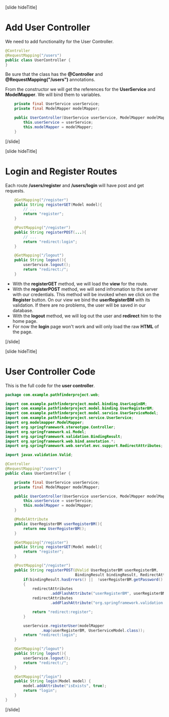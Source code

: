 [slide hideTitle]

# Add User Controller

We need to add functionality for the User Controller.

```java
@Controller
@RequestMapping("/users")
public class UserController {
}
```

Be sure that the class has the **@Controller** and **@RequestMapping("/users")** annotations.

From the constructor we will get the references for the **UserService** and **ModelMapper**. We will bind them to variables.

```java
    private final UserService userService;
    private final ModelMapper modelMapper;

    public UserController(UserService userService, ModelMapper modelMapper) {
        this.userService = userService;
        this.modelMapper = modelMapper;
    }
```

[/slide]

[slide hideTitle]

# Login and Register Routes

Each route **/users/register** and **/users/login** will have post and get requests.

```java
    @GetMapping("/register")
    public String registerGET(Model model){
        // ...
        return "register";
    }

    @PostMapping("/register")
    public String registerPOST(...){
        // ...
        return "redirect:login";
    }

    @GetMapping("/logout")
    public String logout(){
        userService.logout();
        return "redirect:/";
    }
```

- With the **registerGET** method, we will load the **view** for the route.
- With the **registerPOST** method, we will send infromation to the server with our credentials. This method will be invoked when we click on the **Register** button. On our view we bind the **userRegisterBM** with its validation. If there are no problems, the user will be saved in our database.
- With the **logout** method, we will log out the user and **redirect** him to the home page.
- For now the **login** page won't work and will only load the raw **HTML** of the page.

[/slide]

[slide hideTitle]

# User Controller Code

This is the full code for the **user controller**.

```java
package com.example.pathfinderproject.web;

import com.example.pathfinderproject.model.binding.UserLoginBM;
import com.example.pathfinderproject.model.binding.UserRegisterBM;
import com.example.pathfinderproject.model.service.UserServiceModel;
import com.example.pathfinderproject.service.UserService;
import org.modelmapper.ModelMapper;
import org.springframework.stereotype.Controller;
import org.springframework.ui.Model;
import org.springframework.validation.BindingResult;
import org.springframework.web.bind.annotation.*;
import org.springframework.web.servlet.mvc.support.RedirectAttributes;

import javax.validation.Valid;

@Controller
@RequestMapping("/users")
public class UserController {

    private final UserService userService;
    private final ModelMapper modelMapper;

    public UserController(UserService userService, ModelMapper modelMapper) {
        this.userService = userService;
        this.modelMapper = modelMapper;
    }

    @ModelAttribute
    public UserRegisterBM userRegisterBM(){
        return new UserRegisterBM();
    }

    @GetMapping("/register")
    public String registerGET(Model model){
        return "register";
    }

    @PostMapping("/register")
    public String registerPOST(@Valid UserRegisterBM userRegisterBM,
                               BindingResult bindingResult, RedirectAttributes redirectAttributes) {
        if(bindingResult.hasErrors() ||  !userRegisterBM.getPassword().equals(userRegisterBM.getConfirmPassword()))
        {
            redirectAttributes
                    .addFlashAttribute("userRegisterBM", userRegisterBM);
            redirectAttributes
                    .addFlashAttribute("org.springframework.validation.BindingResult.userRegisterBM", bindingResult);

            return "redirect:register";
        }

        userService.registerUser(modelMapper
                .map(userRegisterBM, UserServiceModel.class));
        return "redirect:login";
    }

    @GetMapping("/logout")
    public String logout(){
        userService.logout();
        return "redirect:/";
    }

    @GetMapping("/login")
    public String login(Model model) {
        model.addAttribute("isExists", true);
        return "login";
    }
}
```

[/slide]
